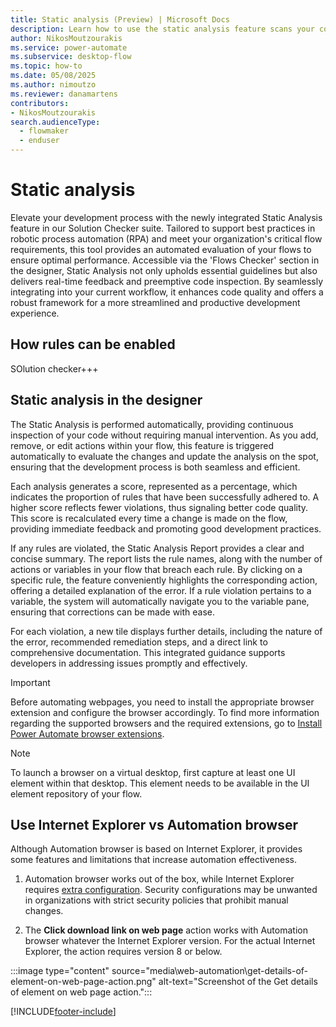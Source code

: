 ```yaml
---
title: Static analysis (Preview) | Microsoft Docs
description: Learn how to use the static analysis feature scans your code for errors, vulnerabilities, and coding standard violations, helping improve code quality without execution.
author: NikosMoutzourakis
ms.service: power-automate
ms.subservice: desktop-flow
ms.topic: how-to
ms.date: 05/08/2025
ms.author: nimoutzo
ms.reviewer: danamartens
contributors:
- NikosMoutzourakis
search.audienceType: 
  - flowmaker
  - enduser
---
```


# Static analysis
Elevate your development process with the newly integrated Static Analysis feature in our Solution Checker suite. Tailored to support best practices in robotic process automation (RPA) and meet your organization's critical 
flow requirements, this tool provides an automated evaluation of your flows to ensure optimal performance. Accessible via the 'Flows Checker' section in the designer, Static Analysis not only upholds essential guidelines but
also delivers real-time feedback and preemptive code inspection. By seamlessly integrating into your current workflow, it enhances code quality and offers a robust framework for a more streamlined and productive development
experience.

## How rules can be enabled
SOlution checker+++

## Static analysis in the designer
The Static Analysis is performed automatically, providing continuous inspection of your code without requiring manual intervention. As you add, remove, or edit actions within your flow, this feature is triggered 
automatically to evaluate the changes and update the analysis on the spot, ensuring that the development process is both seamless and efficient.

Each analysis generates a score, represented as a percentage, which indicates the proportion of rules that have been successfully adhered to. A higher score reflects fewer violations, thus signaling better code quality. 
This score is recalculated every time a change is made on the flow, providing immediate feedback and promoting good development practices.

If any rules are violated, the Static Analysis Report provides a clear and concise summary. The report lists the rule names, along with the number of actions or variables in your flow that breach each rule. By clicking 
on a specific rule, the feature conveniently highlights the corresponding action, offering a detailed explanation of the error. If a rule violation pertains to a variable, the system will automatically navigate you to the
variable pane, ensuring that corrections can be made with ease.

For each violation, a new tile displays further details, including the nature of the error, recommended remediation steps, and a direct link to comprehensive documentation. This integrated guidance supports developers in 
addressing issues promptly and effectively.













> [!IMPORTANT]
> Before automating webpages, you need to install the appropriate browser extension and configure the browser accordingly. To find more information regarding the supported browsers and the required extensions, go to [Install Power Automate browser extensions](install-browser-extensions.md).


> [!NOTE]
> To launch a browser on a virtual desktop, first capture at least one UI element within that desktop. This element needs to be available in the UI element repository of your flow.

## Use Internet Explorer vs Automation browser

Although Automation browser is based on Internet Explorer, it provides some features and limitations that increase automation effectiveness.

1. Automation browser works out of the box, while Internet Explorer requires [extra configuration](install-browser-extensions.md). Security configurations may be unwanted in organizations with strict security policies that prohibit manual changes.

1. The **Click download link on web page** action works with Automation browser whatever the Internet Explorer version. For the actual Internet Explorer, the action requires version 8 or below.


:::image type="content" source="media\web-automation\get-details-of-element-on-web-page-action.png" alt-text="Screenshot of the Get details of element on web page action.":::

[!INCLUDE[footer-include](../includes/footer-banner.md)]
